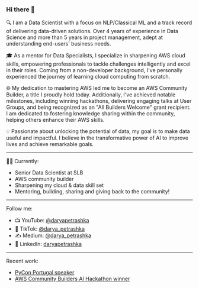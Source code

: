 ### Hi there 👋

🔍 I am a Data Scientist with a focus on NLP/Classical ML and a track record of delivering data-driven solutions. Over 4 years of experience in Data Science and more than 5 years in project management, adept at understanding end-users' business needs.

🎓 As a mentor for Data Specialists, I specialize in sharpening AWS cloud skills, empowering professionals to tackle challenges intelligently and excel in their roles. Coming from a non-developer background, I've personally experienced the journey of learning cloud computing from scratch.

🌐 My dedication to mastering AWS led me to become an AWS Community Builder, a title I proudly hold today. Additionally, I've achieved notable milestones, including winning hackathons, delivering engaging talks at User Groups, and being recognized as an "All Builders Welcome" grant recipient.
I am dedicated to fostering knowledge sharing within the community, helping others enhance their AWS skills.

💡 Passionate about unlocking the potential of data, my goal is to make data useful and impactful. I believe in the transformative power of AI to improve lives and achieve remarkable goals.

----------------------------------------------------------------------------------------
👩‍💻 Currently:
- Senior Data Scientist at SLB
- AWS community builder
- Sharpening my cloud & data skill set
- Mentoring, building, sharing and giving back to the community!

----------------------------------------------------------------------------------------
Follow me:
- 📺 YouTube: [@daryapetrashka](https://www.youtube.com/@daryapetrashka)  
- 📱 TikTok: [@darya_petrashka](https://www.tiktok.com/@darya_petrashka?lang=el-GR) 
- ✍ Medium: [@darya_petrashka](https://medium.com/@darya_petrashka) 
- 💼 LinkedIn: [daryapetrashka](https://www.linkedin.com/in/daryapetrashka/) 

----------------------------------------------------------------------------------------
Recent work:
- [PyCon Portugal speaker](https://pretalx.evolutio.pt/pycon-pt-2023/speaker/MQF8UQ/)
- [AWS Community Builders AI Hackathon winner](https://dev.to/aws-builders/language-whisperer-aiml-transformer-tools-hackathon-i9a)
